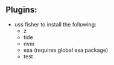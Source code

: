 ## Plugins:
- uss fisher to install the following:
  - z
  - tide
  - nvm
  - exa (requires global exa package)
  - test
